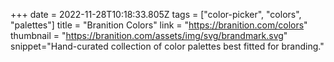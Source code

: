 +++
date = 2022-11-28T10:18:33.805Z
tags = ["color-picker", "colors", "palettes"]
title = "Branition Colors"
link = "https://branition.com/colors"
thumbnail = "https://branition.com/assets/img/svg/brandmark.svg"
snippet="Hand-curated collection of color palettes best fitted for branding."
